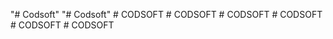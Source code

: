 "# Codsoft" 
"# Codsoft" 
#   C O D S O F T  
 #   C O D S O F T  
 #   C O D S O F T  
 #   C O D S O F T  
 #   C O D S O F T  
 #   C O D S O F T  
 
